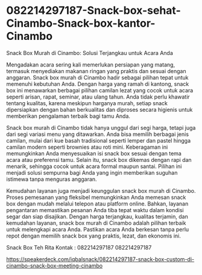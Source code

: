 # 082214297187-Snack-box-sehat-Cinambo-Snack-box-kantor-Cinambo
Snack Box Murah di Cinambo: Solusi Terjangkau untuk Acara Anda

Mengadakan acara sering kali memerlukan persiapan yang matang, termasuk menyediakan makanan ringan yang praktis dan sesuai dengan anggaran. Snack box murah di Cinambo hadir sebagai pilihan tepat untuk memenuhi kebutuhan Anda. Dengan harga yang ramah di kantong, snack box ini menawarkan berbagai pilihan camilan lezat yang cocok untuk acara seperti arisan, rapat, seminar, atau ulang tahun. Anda tidak perlu khawatir tentang kualitas, karena meskipun harganya murah, setiap snack dipersiapkan dengan bahan berkualitas dan diproses secara higienis untuk memberikan pengalaman terbaik bagi tamu Anda.

Snack box murah di Cinambo tidak hanya unggul dari segi harga, tetapi juga dari segi variasi menu yang ditawarkan. Anda bisa memilih berbagai jenis camilan, mulai dari kue basah tradisional seperti lemper dan pastel hingga camilan modern seperti brownies atau roti mini. Keberagaman ini memungkinkan Anda menyesuaikan isi snack box sesuai dengan tema acara atau preferensi tamu. Selain itu, snack box dikemas dengan rapi dan menarik, sehingga cocok untuk acara formal maupun santai. Pilihan ini menjadi solusi sempurna bagi Anda yang ingin memberikan suguhan istimewa tanpa menguras anggaran.

Kemudahan layanan juga menjadi keunggulan snack box murah di Cinambo. Proses pemesanan yang fleksibel memungkinkan Anda memesan snack box dengan mudah melalui telepon atau platform online. Bahkan, layanan pengantaran memastikan pesanan Anda tiba tepat waktu dalam kondisi segar dan siap disajikan. Dengan harga terjangkau, kualitas terjamin, dan kemudahan layanan, snack box murah di Cinambo adalah pilihan terbaik untuk melengkapi acara Anda. Pastikan acara Anda berkesan tanpa perlu repot dengan memilih snack box yang praktis, lezat, dan ekonomis ini.

Snack Box Teh Rita
Kontak :
082214297187
082214297187

https://speakerdeck.com/iqbalsnack/082214297187-snack-box-custom-di-cinambo-snack-box-meeting-cinambo

